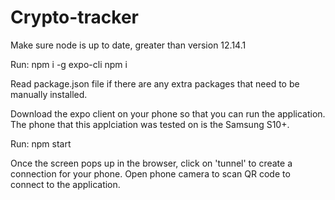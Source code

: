 # Crypto-tracker

Make sure node is up to date, greater than version 12.14.1

Run:
npm i -g expo-cli
npm i

Read package.json file if there are any extra packages that need to be manually installed.

Download the expo client on your phone so that you can run the application.
The phone that this applciation was tested on is the Samsung S10+.

Run: 
npm start

Once the screen pops up in the browser, click on 'tunnel' to create a connection for your phone.
Open phone camera to scan QR code to connect to the application.

